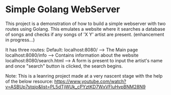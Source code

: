 # Simple Golang WebServer
This project is a demonstration of how to build a simple webserver with two routes using Golang.
This emulates a website where it searches a database of songs and checks if any songs of 'X Y' artist are present. (enhancement in progress...)

It has three routes:
Default: localhost:8080/  --> The Main page
localhost:8080/info   --> Contains information about the website
localhost:8080/search.html  --> A form is present to input the artist's name and once "search" button is clicked, the search begins.


Note: This is a leanring project made at a very nascent stage with the help of the below resource:
https://www.youtube.com/watch?v=ASBUp7stqjo&list=PL5dTjWUk_cPYztKD7WxVFluHvpBNM28N9
